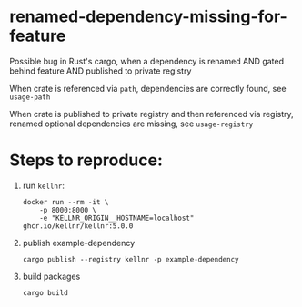 # renamed-dependency-missing-for-feature
Possible bug in Rust's cargo, when a dependency is renamed AND gated behind feature AND published to private registry

When crate is referenced via `path`, dependencies are correctly found, see `usage-path`

When crate is published to private registry and then referenced via registry, renamed optional dependencies are missing, see `usage-registry`

# Steps to reproduce:

1. run `kellnr`:
    ```
    docker run --rm -it \
        -p 8000:8000 \
        -e "KELLNR_ORIGIN__HOSTNAME=localhost" ghcr.io/kellnr/kellnr:5.0.0
    ```
2. publish example-dependency
    ```
    cargo publish --registry kellnr -p example-dependency
    ```
3. build packages
    ```
    cargo build
    ```
